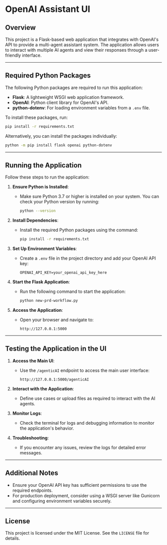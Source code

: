 ﻿# OpenAI Assistant UI

## Overview

This project is a Flask-based web application that integrates with OpenAI's API to provide a multi-agent assistant system. The application allows users to interact with multiple AI agents and view their responses through a user-friendly interface.

---

## Required Python Packages

The following Python packages are required to run this application:

- **Flask**: A lightweight WSGI web application framework.
- **OpenAI**: Python client library for OpenAI's API.
- **python-dotenv**: For loading environment variables from a `.env` file.

To install these packages, run:

```bash
pip install -r requirements.txt
```

Alternatively, you can install the packages individually:

```bash
python -m pip install flask openai python-dotenv
```

---

## Running the Application

Follow these steps to run the application:

1. **Ensure Python is Installed**:
   - Make sure Python 3.7 or higher is installed on your system. You can check your Python version by running:
     ```bash
     python --version
     ```

2. **Install Dependencies**:
   - Install the required Python packages using the command:
     ```bash
     pip install -r requirements.txt
     ```

3. **Set Up Environment Variables**:
   - Create a `.env` file in the project directory and add your OpenAI API key:
     ```
     OPENAI_API_KEY=your_openai_api_key_here
     ```

4. **Start the Flask Application**:
   - Run the following command to start the application:
     ```bash
     python new-prd-workflow.py  
     ```

5. **Access the Application**:
   - Open your browser and navigate to:
     ```
     http://127.0.0.1:5000
     ```

---

## Testing the Application in the UI

1. **Access the Main UI**:
   - Use the `/agenticAI` endpoint to access the main user interface:
     ```
     http://127.0.0.1:5000/agenticAI
     ```

2. **Interact with the Application**:
   - Define use cases or upload files as required to interact with the AI agents.

3. **Monitor Logs**:
   - Check the terminal for logs and debugging information to monitor the application's behavior.

4. **Troubleshooting**:
   - If you encounter any issues, review the logs for detailed error messages.

---

## Additional Notes

- Ensure your OpenAI API key has sufficient permissions to use the required endpoints.
- For production deployment, consider using a WSGI server like Gunicorn and configuring environment variables securely.

---

## License

This project is licensed under the MIT License. See the `LICENSE` file for details.
